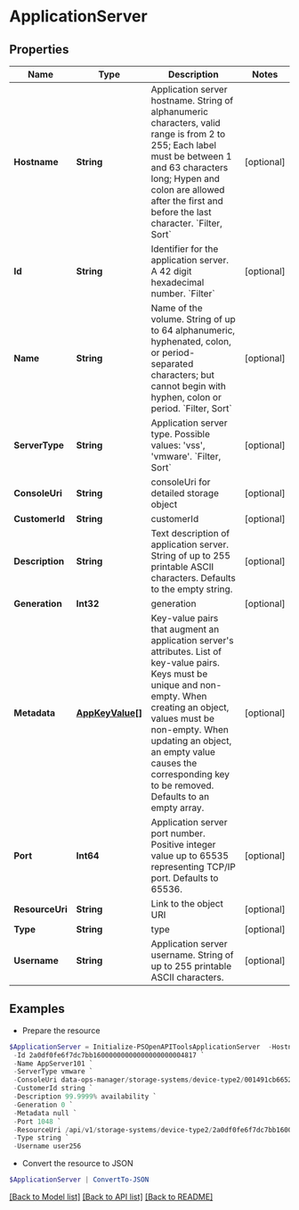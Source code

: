 # ApplicationServer
## Properties

Name | Type | Description | Notes
------------ | ------------- | ------------- | -------------
**Hostname** | **String** | Application server hostname. String of alphanumeric characters, valid range is from 2 to 255; Each label must be between 1 and 63 characters long; Hypen and  colon are allowed after the first and before the last character. &#x60;Filter, Sort&#x60; | [optional] 
**Id** | **String** | Identifier for the application server. A 42 digit hexadecimal number. &#x60;Filter&#x60; | [optional] 
**Name** | **String** | Name of the volume. String of up to 64 alphanumeric, hyphenated, colon, or period-separated characters; but cannot begin with hyphen, colon or period. &#x60;Filter, Sort&#x60; | [optional] 
**ServerType** | **String** | Application server type. Possible values: &#39;vss&#39;, &#39;vmware&#39;. &#x60;Filter, Sort&#x60; | [optional] 
**ConsoleUri** | **String** | consoleUri for detailed storage object | [optional] 
**CustomerId** | **String** | customerId | [optional] 
**Description** | **String** | Text description of application server. String of up to 255 printable ASCII characters. Defaults to the empty string. | [optional] 
**Generation** | **Int32** | generation | [optional] 
**Metadata** | [**AppKeyValue[]**](AppKeyValue.md) | Key-value pairs that augment an application server&#39;s attributes. List of key-value pairs. Keys must be unique and non-empty. When creating an object, values must be non-empty. When updating an object, an empty value causes the corresponding key to be removed. Defaults to an empty array. | [optional] 
**Port** | **Int64** | Application server port number. Positive integer value up to 65535 representing TCP/IP port. Defaults to 65536. | [optional] 
**ResourceUri** | **String** | Link to the object URI | [optional] 
**Type** | **String** | type | [optional] 
**Username** | **String** | Application server username. String of up to 255 printable ASCII characters. | [optional] 

## Examples

- Prepare the resource
```powershell
$ApplicationServer = Initialize-PSOpenAPIToolsApplicationServer  -Hostname nimble-appserver.com `
 -Id 2a0df0fe6f7dc7bb16000000000000000000004817 `
 -Name AppServer101 `
 -ServerType vmware `
 -ConsoleUri data-ops-manager/storage-systems/device-type2/001491cb6652a03a6b000000000000000000000001/application-servers/071491cb6652a03a6b000000000000000000000006 `
 -CustomerId string `
 -Description 99.9999% availability `
 -Generation 0 `
 -Metadata null `
 -Port 1048 `
 -ResourceUri /api/v1/storage-systems/device-type2/2a0df0fe6f7dc7bb16000000000000000000004817 `
 -Type string `
 -Username user256
```

- Convert the resource to JSON
```powershell
$ApplicationServer | ConvertTo-JSON
```

[[Back to Model list]](../README.md#documentation-for-models) [[Back to API list]](../README.md#documentation-for-api-endpoints) [[Back to README]](../README.md)

